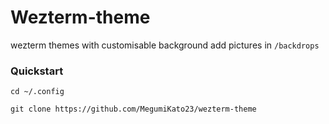 # Wezterm-theme
wezterm themes with customisable background
add pictures in `/backdrops`

### Quickstart
`cd ~/.config`

`git clone https://github.com/MegumiKato23/wezterm-theme`
